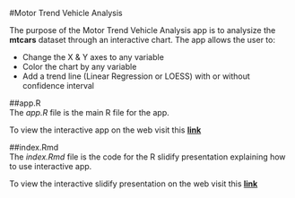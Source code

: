 #Motor Trend Vehicle Analysis

The purpose of the Motor Trend Vehicle Analysis app is to analysize the **mtcars** dataset through an interactive chart. The app allows the user to:  
* Change the X & Y axes to any variable
* Color the chart by any variable
* Add a trend line (Linear Regression or LOESS) with or without confidence interval

##app.R  
The _app.R_ file is the main R file for the app.  

To view the interactive app on the web visit this **[link](https://craigcovey.shinyapps.io/Motor_Trend_Chart/)**

##index.Rmd  
The _index.Rmd_ file is the code for the R slidify presentation explaining how to use interactive app.  

To view the interactive slidify presentation on the web visit this **[link](https://craigcovey.github.io/Motor_Trend_Analysis_Chart/index.html)**
